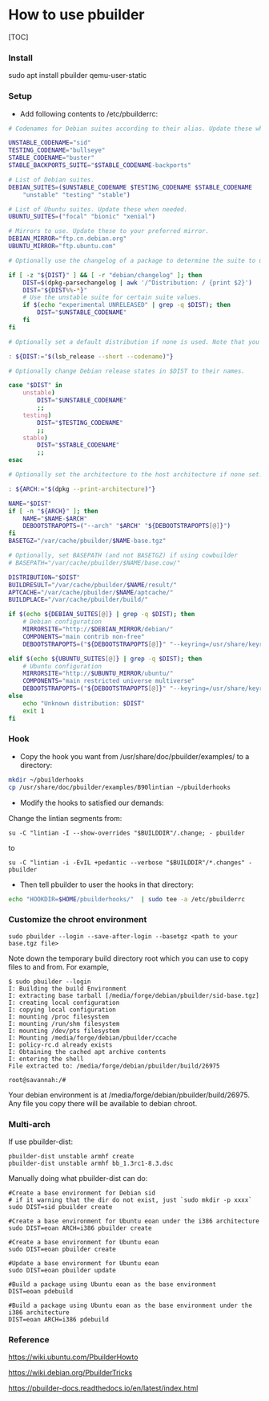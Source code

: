# How to use pbuilder

[TOC]

### Install

sudo apt install pbuilder qemu-user-static

### Setup

- Add following contents to /etc/pbuilderrc:

```bash
# Codenames for Debian suites according to their alias. Update these when needed.

UNSTABLE_CODENAME="sid"
TESTING_CODENAME="bullseye"
STABLE_CODENAME="buster"
STABLE_BACKPORTS_SUITE="$STABLE_CODENAME-backports"

# List of Debian suites.
DEBIAN_SUITES=($UNSTABLE_CODENAME $TESTING_CODENAME $STABLE_CODENAME
    "unstable" "testing" "stable")

# List of Ubuntu suites. Update these when needed.
UBUNTU_SUITES=("focal" "bionic" "xenial")

# Mirrors to use. Update these to your preferred mirror.
DEBIAN_MIRROR="ftp.cn.debian.org"
UBUNTU_MIRROR="ftp.ubuntu.com"

# Optionally use the changelog of a package to determine the suite to use if none set.

if [ -z "${DIST}" ] && [ -r "debian/changelog" ]; then
    DIST=$(dpkg-parsechangelog | awk '/^Distribution: / {print $2}')
    DIST="${DIST%%-*}"
    # Use the unstable suite for certain suite values.
    if $(echo "experimental UNRELEASED" | grep -q $DIST); then
        DIST="$UNSTABLE_CODENAME"
    fi
fi

# Optionally set a default distribution if none is used. Note that you can set your own default (i.e. ${DIST:="unstable"}).

: ${DIST:="$(lsb_release --short --codename)"}

# Optionally change Debian release states in $DIST to their names.

case "$DIST" in
    unstable)
        DIST="$UNSTABLE_CODENAME"
        ;;
    testing)
        DIST="$TESTING_CODENAME"
        ;;
    stable)
        DIST="$STABLE_CODENAME"
        ;;
esac

# Optionally set the architecture to the host architecture if none set. Note that you can set your own default (i.e. ${ARCH:="i386"}).

: ${ARCH:="$(dpkg --print-architecture)"}

NAME="$DIST"
if [ -n "${ARCH}" ]; then
    NAME="$NAME-$ARCH"
    DEBOOTSTRAPOPTS=("--arch" "$ARCH" "${DEBOOTSTRAPOPTS[@]}")
fi
BASETGZ="/var/cache/pbuilder/$NAME-base.tgz"

# Optionally, set BASEPATH (and not BASETGZ) if using cowbuilder
# BASEPATH="/var/cache/pbuilder/$NAME/base.cow/"

DISTRIBUTION="$DIST"
BUILDRESULT="/var/cache/pbuilder/$NAME/result/"
APTCACHE="/var/cache/pbuilder/$NAME/aptcache/"
BUILDPLACE="/var/cache/pbuilder/build/"

if $(echo ${DEBIAN_SUITES[@]} | grep -q $DIST); then
    # Debian configuration
    MIRRORSITE="http://$DEBIAN_MIRROR/debian/"
    COMPONENTS="main contrib non-free"
    DEBOOTSTRAPOPTS=("${DEBOOTSTRAPOPTS[@]}" "--keyring=/usr/share/keyrings/debian-archive-keyring.gpg")

elif $(echo ${UBUNTU_SUITES[@]} | grep -q $DIST); then
    # Ubuntu configuration
    MIRRORSITE="http://$UBUNTU_MIRROR/ubuntu/"
    COMPONENTS="main restricted universe multiverse"
    DEBOOTSTRAPOPTS=("${DEBOOTSTRAPOPTS[@]}" "--keyring=/usr/share/keyrings/ubuntu-archive-keyring.gpg")
else
    echo "Unknown distribution: $DIST"
    exit 1
fi
```



### Hook

- Copy the hook you want from /usr/share/doc/pbuilder/examples/ to a directory:

```bash
mkdir ~/pbuilderhooks
cp /usr/share/doc/pbuilder/examples/B90lintian ~/pbuilderhooks
```

- Modify the hooks to satisfied our demands:

Change the lintian segments from:

`su -C "lintian -I --show-overrides "$BUILDDIR"/.change; - pbuilder`

to

`su -C "lintian -i -EvIL +pedantic --verbose "$BUILDDIR"/*.changes" - pbuilder`

- Then tell pbuilder to user the hooks in that directory:

```bash
echo "HOOKDIR=$HOME/pbuilderhooks/"  | sudo tee -a /etc/pbuilderrc
```



### Customize the chroot environment

```
sudo pbuilder --login --save-after-login --basetgz <path to your base.tgz file>
```

 

Note down the temporary build directory root which you can use to copy files to and from. For example,  

```
$ sudo pbuilder --login
I: Building the build Environment
I: extracting base tarball [/media/forge/debian/pbuilder/sid-base.tgz]
I: creating local configuration
I: copying local configuration
I: mounting /proc filesystem
I: mounting /run/shm filesystem
I: mounting /dev/pts filesystem
I: Mounting /media/forge/debian/pbuilder/ccache
I: policy-rc.d already exists
I: Obtaining the cached apt archive contents
I: entering the shell
File extracted to: /media/forge/debian/pbuilder/build/26975

root@savannah:/# 
```

Your  debian environment is at /media/forge/debian/pbuilder/build/26975. Any  file you copy there will be available to debian chroot.  



### Multi-arch

If use pbuilder-dist:

```shell
pbuilder-dist unstable armhf create
pbuilder-dist unstable armhf bb_1.3rc1-8.3.dsc
```

Manually doing what pbuilder-dist can do:

```shell
#Create a base environment for Debian sid
# if it warning that the dir do not exist, just `sudo mkdir -p xxxx`
sudo DIST=sid pbuilder create

#Create a base environment for Ubuntu eoan under the i386 architecture
sudo DIST=eoan ARCH=i386 pbuilder create

#Create a base environment for Ubuntu eoan
sudo DIST=eoan pbuilder create

#Update a base environment for Ubuntu eoan
sudo DIST=eoan pbuilder update

#Build a package using Ubuntu eoan as the base environment
DIST=eoan pdebuild

#Build a package using Ubuntu eoan as the base environment under the i386 architecture
DIST=eoan ARCH=i386 pdebuild
```



### Reference

https://wiki.ubuntu.com/PbuilderHowto

https://wiki.debian.org/PbuilderTricks

https://pbuilder-docs.readthedocs.io/en/latest/index.html

